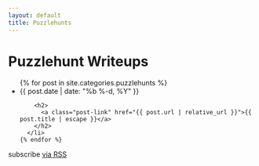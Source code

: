 ```yaml
---
layout: default
title: Puzzlehunts
---
```


<div class="home">

  <h1 class="page-heading">Puzzlehunt Writeups</h1>

  <ul class="post-list">
    {% for post in site.categories.puzzlehunts %}
      <li>
        <span class="post-meta">{{ post.date | date: "%b %-d, %Y" }}</span>

        <h2>
          <a class="post-link" href="{{ post.url | relative_url }}">{{ post.title | escape }}</a>
        </h2>
      </li>
    {% endfor %}
  </ul>

  <p class="rss-subscribe">subscribe <a href="{{ "/feed.xml" | relative_url }}">via RSS</a></p>

</div>
